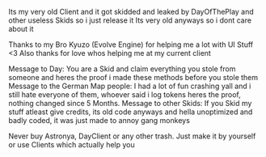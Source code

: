 Its my very old Client and it got skidded and leaked by DayOfThePlay and other useless Skids so i just release it
Its very old anyways so i dont care about it

Thanks to my Bro Kyuzo (Evolve Engine) for helping me a lot with UI Stuff <3
Also thanks for love whos helping me at my current client

Message to Day: You are a Skid and claim everything you stole from someone and heres the proof i made these methods before you stole them
Message to the German Map people: I had a lot of fun crashing yall and i still hate everyone of them, whoever said i log tokens heres the proof, nothing changed since 5 Months.
Message to other Skids: If you Skid my stuff atleast give credits, its old code anyways and hella unoptimized and badly coded, it was just made to annoy gang monkeys

Never buy Astronya, DayClient or any other trash. Just make it by yourself or use Clients which actually help you 
